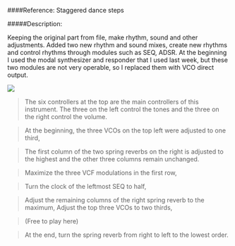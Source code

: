 ####Reference: Staggered dance steps

#####Description:

Keeping the original part from file, make rhythm, sound and other adjustments.
Added two new rhythm and sound mixes, create new rhythms and control rhythms through modules such as SEQ, ADSR.
At the beginning I used the modal synthesizer and responder that I used last week, but these two modules are not very operable, so I replaced them with VCO direct output.

<img src= "https://drive.google.com/uc?export=view&id=1tHFCHvyAb0X5YMZJ5EW2dp-scVIx4dP2">

>The six controllers at the top are the main controllers of this instrument. The three on the left control the tones and the three on the right control the volume.

>At the beginning, the three VCOs on the top left were adjusted to one third,

>The first column of the two spring reverbs on the right is adjusted to the highest and the other three columns remain unchanged.

>Maximize the three VCF modulations in the first row,

>Turn the clock of the leftmost SEQ to half,

>Adjust the remaining columns of the right spring reverb to the maximum,
Adjust the top three VCOs to two thirds,

>(Free to play here)

>At the end, turn the spring reverb from right to left to the lowest order.
